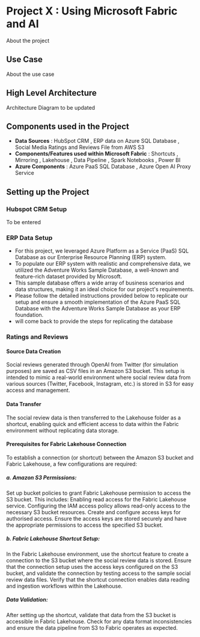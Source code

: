 
# Project X : Using Microsoft Fabric and AI

About the project 


## Use Case

About the use case

## High Level Architecture

Architecture Diagram to be updated


## Components used in the Project

* **Data Sources** : HubSpot CRM , ERP data on Azure SQL Database , Social Media Ratings and Reviews File from AWS S3
* **Components/Features used within Microsoft Fabric** : Shortcuts , Mirroring , Lakehouse , Data Pipeline , Spark Notebooks , Power BI
* **Azure Components** : Azure PaaS SQL Database , Azure Open AI Proxy Service


## Setting up the Project

### Hubspot CRM Setup

To be entered

### ERP Data Setup

- For this project, we leveraged Azure Platform as a Service (PaaS) SQL Database as our Enterprise Resource Planning (ERP) system.
- To populate our ERP system with realistic and comprehensive data, we utilized the Adventure Works Sample Database, a well-known and feature-rich dataset provided by Microsoft.
- This sample database offers a wide array of business scenarios and data structures, making it an ideal choice for our project's requirements.
- Please follow the detailed instructions provided below to replicate our setup and ensure a smooth implementation of the Azure PaaS SQL Database with the Adventure Works Sample Database as your ERP foundation.
- will come back to provide the steps for replicating the database

### Ratings and Reviews

#### **Source Data Creation**

Social reviews generated through OpenAI from Twitter (for simulation purposes) are saved as CSV files in an Amazon S3 bucket.
This setup is intended to mimic a real-world environment where social review data from various sources (Twitter, Facebook, Instagram, etc.) is stored in S3 for easy access and management.

#### **Data Transfer**

The social review data is then transferred to the Lakehouse folder as a shortcut, enabling quick and efficient access to data within the Fabric environment without replicating data storage.

#### **Prerequisites for Fabric Lakehouse Connection**

To establish a connection (or shortcut) between the Amazon S3 bucket and Fabric Lakehouse, a few configurations are required:

##### a. Amazon S3 Permissions:

Set up bucket policies to grant Fabric Lakehouse permission to access the S3 bucket. This includes:
Enabling read access for the Fabric Lakehouse service.
Configuring the IAM access policy allows read-only access to the necessary S3 bucket resources.
Create and configure access keys for authorised access. Ensure the access keys are stored securely and have the appropriate permissions to access the specified S3 bucket.

##### b. Fabric Lakehouse Shortcut Setup:

In the Fabric Lakehouse environment, use the shortcut feature to create a connection to the S3 bucket where the social review data is stored.
Ensure that the connection setup uses the access keys configured on the S3 bucket, and validate the connection by testing access to the sample social review data files.
Verify that the shortcut connection enables data reading and ingestion workflows within the Lakehouse.

##### Data Validation:

After setting up the shortcut, validate that data from the S3 bucket is accessible in Fabric Lakehouse. Check for any data format inconsistencies and ensure the data pipeline from S3 to Fabric operates as expected.









